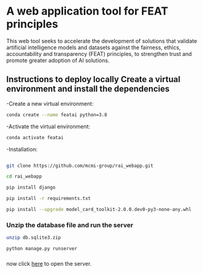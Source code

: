 # A web application tool for FEAT principles

This web tool seeks to accelerate the development of solutions that validate artificial intelligence models and datasets against the fairness, ethics, accountability and transparency (FEAT) principles, to strengthen trust and promote greater adoption of AI solutions.

## Instructions to deploy locally Create a virtual environment and install the dependencies

-Create a new virtual environment:
```sh
conda create --name featai python=3.8
```
-Activate the virtual environment:
```sh
conda activate featai
```
-Installation:
```sh

git clone https://github.com/mcmi-group/rai_webapp.git

cd rai_webapp

pip install django

pip install -r requirements.txt

pip install --upgrade model_card_toolkit-2.0.0.dev0-py3-none-any.whl

```

### Unzip the database file and run the server

```sh
unzip db.sqlite3.zip

python manage.py runserver

```
###

now click [here](http://localhost:8000/feat_ai/) to open the server.
